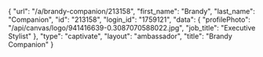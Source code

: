 {
    "url": "\/a\/brandy-companion\/213158",
    "first_name": "Brandy",
    "last_name": "Companion",
    "id": "213158",
    "login_id": "1759121",
    "data": {
        "profilePhoto": "\/api\/canvas\/logo\/941416639-0.3087070588022.jpg",
        "job_title": "Executive Stylist"
    },
    "type": "captivate",
    "layout": "ambassador",
    "title": "Brandy Companion"
}